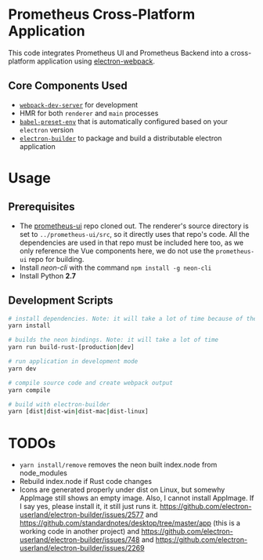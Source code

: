 # Prometheus Cross-Platform Application

This code integrates Prometheus UI and Prometheus Backend into a cross-platform application using
[electron-webpack](https://webpack.electron.build/).

## Core Components Used

* [`webpack-dev-server`](https://github.com/webpack/webpack-dev-server) for development
* HMR for both `renderer` and `main` processes
* [`babel-preset-env`](https://github.com/babel/babel-preset-env) that is automatically configured based on your `electron` version
* [`electron-builder`](https://github.com/electron-userland/electron-builder) to package and build a distributable electron application

# Usage

## Prerequisites

* The [prometheus-ui](https://gitlab.libertaria.community/iop-stack/communication/prometheus-ui) repo cloned out. The renderer's source directory is set to `../prometheus-ui/src`, so it directly uses that repo's code. All the dependencies are used in that repo must be included here too, as we only reference the Vue components here, we do not use the `prometheus-ui` repo for building.
* Install *neon-cli* with the command `npm install -g neon-cli`
* Install Python **2.7**

## Development Scripts

```bash
# install dependencies. Note: it will take a lot of time because of the neon bindings
yarn install
```

```bash
# builds the neon bindings. Note: it will take a lot of time
yarn run build-rust-[production|dev]
```

```bash
# run application in development mode
yarn dev

# compile source code and create webpack output
yarn compile

# build with electron-builder
yarn [dist|dist-win|dist-mac|dist-linux]
```

# TODOs

* `yarn install/remove` removes the neon built index.node from node_modules
* Rebuild index.node if Rust code changes
* Icons are generated properly under dist on Linux, but somewhy AppImage still shows an empty image. Also, I cannot install AppImage. If I say yes, please install it, it still just runs it. https://github.com/electron-userland/electron-builder/issues/2577 and https://github.com/standardnotes/desktop/tree/master/app (this is a working code in another project) and https://github.com/electron-userland/electron-builder/issues/748 and https://github.com/electron-userland/electron-builder/issues/2269